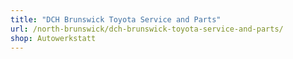 ```yaml
---
title: "DCH Brunswick Toyota Service and Parts"
url: /north-brunswick/dch-brunswick-toyota-service-and-parts/
shop: Autowerkstatt
---
```

